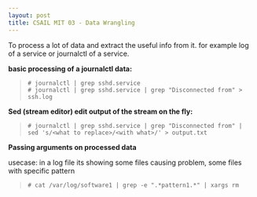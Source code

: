 ```yaml
---
layout: post
title: CSAIL MIT 03 - Data Wrangling
---
```


To process a lot of data and extract the useful info from it. for example log of a service or journalctl of a service.

**basic processing of a journalctl data:**

> `# journalctl | grep sshd.service` <br>
> `# journalctl | grep sshd.service | grep "Disconnected from" > ssh.log`

**Sed (stream editor) edit output of the stream on the fly:**

> `# journalctl | grep sshd.service | grep "Disconnected from" | sed 's/<what to replace>/<with what>/' > output.txt`

**Passing arguments on processed data**

usecase: in a log file its showing some files causing problem, some files with specific pattern

> `# cat /var/log/software1 | grep -e ".*pattern1.*" | xargs rm`

